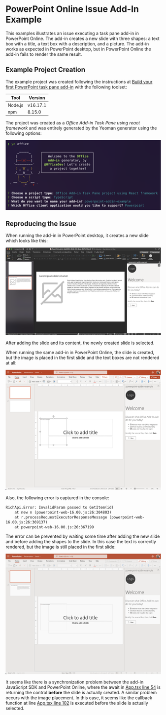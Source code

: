 # PowerPoint Online Issue Add-In Example

This examples illustrates an issue executing a task pane add-in in PowerPoint Online. The add-in creates a new slide with three shapes: a text box with a title, a text box with a description, and a picture. The add-in works as expected in PowerPoint desktop, but in PowerPoint Online the add-in fails to render the same result.

## Example Project Creation

The example project was created following the instructions at [Build your first PowerPoint task pane add-in](https://learn.microsoft.com/office/dev/add-ins/quickstarts/powerpoint-quickstart?tabs=yeomangenerator) with the following toolset:

| Tool | Version |
|--|--|
| Node.js | v16.17.1 |
| npm | 8.15.0 |

The project was created as a *Office Add-in Task Pane using react framework* and was entirely generated by the Yeoman generator using the following options:

![Project configuration](doc/configuration.png)

## Reproducing the Issue

When running the add-in in PowerPoint desktop, it creates a new slide which looks like this:

![PowerPoint desktop](doc/powerpoint_desktop.png)

After adding the slide and its content, the newly created slide is selected.

When running the same add-in in PowerPoint Online, the slide is created, but the image is placed in the first slide and the text boxes are not rendered at all:

![PowerPoint Online](doc/powerpoint_online_1.png)

Also, the following error is captured in the console:

```text
RichApi.Error: InvalidParam passed to GetItem(id)
    at new n (powerpoint-web-16.00.js:26:304803)
    at r.processRequestExecutorResponseMessage (powerpoint-web-16.00.js:26:369137)
    at powerpoint-web-16.00.js:26:367199
```

The error can be prevented by waiting some time after adding the new slide and before adding the shapes to the slide. In this case the text is correctly rendered, but the image is still placed in the first slide:

![PowerPoint Online](doc/powerpoint_online_2.png)

It seems like there is a synchronization problem between the add-in JavaScript SDK and PowerPoint Online, where the await in [App.tsx line 54](src/taskpane/components/App.tsx#L54) is returning the control **before** the slide is actually created. A similar problem occurs with the image placement. In this case, it seems like the callback function at line [App.tsx line 102](src/taskpane/components/App.tsx#L102) is executed before the slide is actually selected.
